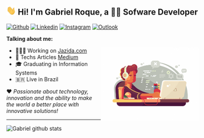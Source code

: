 ## <img src="https://raw.githubusercontent.com/gabriel-roque/gabriel-roque/master/assets/hi.gif" width="25"> Hi! I'm Gabriel Roque, a 👨‍💻 Sofware Developer

[![Github](https://img.shields.io/badge/-Github-000?style=flat&logo=Github&logoColor=white)](https://github.com/gabriel-roque)
[![Linkedin](https://img.shields.io/badge/-LinkedIn-blue?style=flat&logo=Linkedin&logoColor=white)](https://www.linkedin.com/in/gabriel-roque/)
[![Instagram](https://img.shields.io/badge/-Instagram-c13584?style=flat&labelColor=c13584&logo=instagram&logoColor=white)](https://www.instagram.com/gabrielroque99/)
[![Outlook](https://img.shields.io/badge/-Outlook-0078D4?style=flat&logo=Microsoft-Outlook&logoColor=white)](mailto:gabrielroquems@hotmail.com)

**Talking about me:**

<img width="51%" align="right" alt="Github" src="https://raw.githubusercontent.com/gabriel-roque/gabriel-roque/master/assets/dev.png" />

- 👨🏽‍💻 Working on [Jazida.com](https://jazida.com/)
- 📖 Techs Articles [Medium](https://medium.com/@gabriel.roque)
- 🎓 Graduating in Information Systems
- 🇧🇷 Live in Brazil

❤ _Passionate about technology, innovation and the ability to make the world a better place with innovative solutions!_

<hr>
<div>
  <img align="left" width="44%" alt="Gabriel github stats" src="https://github-readme-stats.vercel.app/api?username=gabriel-roque&show_icons=true&hide_border=true&theme=dracula" />
</div>
